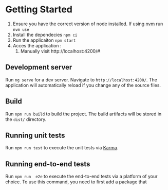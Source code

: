 # Getting Started

1. Ensure you have the correct version of node installed. If using [nvm](https://github.com/nvm-sh/nvm) run `nvm use`
2. Install the dependecies `npm ci`
3. Run the applicaiton `npm start`
4. Acces the application :
    1. Manually visit http://localhost:4200/#


## Development server

Run `ng serve` for a dev server. Navigate to `http://localhost:4200/`. The application will automatically reload if you change any of the source files.

## Build
Run `npm run build` to build the project. The build artifacts will be stored in the `dist/` directory.

## Running unit tests

Run `npm run test` to execute the unit tests via [Karma](https://karma-runner.github.io).

## Running end-to-end tests

Run `npm run  e2e` to execute the end-to-end tests via a platform of your choice. To use this command, you need to first add a package that 